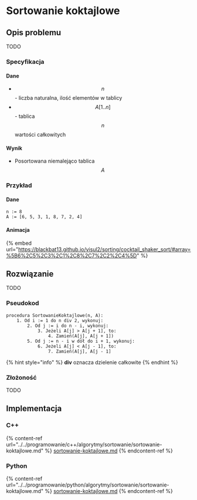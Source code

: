 # Sortowanie koktajlowe

## Opis problemu

TODO

### Specyfikacja

#### Dane

* $$n$$ - liczba naturalna, ilość elementów w tablicy
* $$A[1..n]$$ - tablica $$n$$ wartości całkowitych

#### Wynik

* Posortowana niemalejąco tablica $$A$$

### **Przykład**

#### Dane

```
n := 8
A := [6, 5, 3, 1, 8, 7, 2, 4]
```

#### Animacja

{% embed url="https://blackbat13.github.io/visul2/sorting/cocktail_shaker_sort/#array=%5B6%2C5%2C3%2C1%2C8%2C7%2C2%2C4%5D" %}

## Rozwiązanie

TODO

### Pseudokod

```
procedura SortowanieKoktajlowe(n, A):
    1. Od i := 1 do n div 2, wykonuj:
        2. Od j := i do n - i, wykonuj:
            3. Jeżeli A[j] > A[j + 1], to:
                4. Zamień(A[j], A[j + 1])
        5. Od j := n - i w dół do i + 1, wykonuj:
            6. Jeżeli A[j] < A[j - 1], to:
                7. Zamień(A[j], A[j - 1]
```

{% hint style="info" %}
**div** oznacza dzielenie całkowite
{% endhint %}

### Złożoność

TODO

## Implementacja

### C++

{% content-ref url="../../programowanie/c++/algorytmy/sortowanie/sortowanie-koktajlowe.md" %}
[sortowanie-koktajlowe.md](../../programowanie/c++/algorytmy/sortowanie/sortowanie-koktajlowe.md)
{% endcontent-ref %}

### Python

{% content-ref url="../../programowanie/python/algorytmy/sortowanie/sortowanie-koktajlowe.md" %}
[sortowanie-koktajlowe.md](../../programowanie/python/algorytmy/sortowanie/sortowanie-koktajlowe.md)
{% endcontent-ref %}
